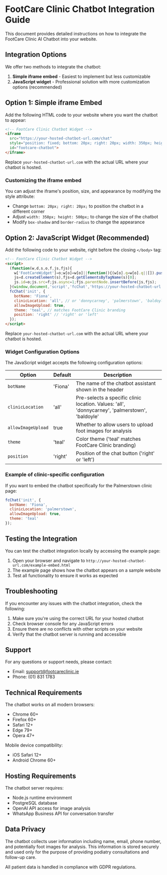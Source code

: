 # FootCare Clinic Chatbot Integration Guide

This document provides detailed instructions on how to integrate the FootCare Clinic AI Chatbot into your website.

## Integration Options

We offer two methods to integrate the chatbot:

1. **Simple iframe embed** - Easiest to implement but less customizable
2. **JavaScript widget** - Professional solution with more customization options (recommended)

## Option 1: Simple iframe Embed

Add the following HTML code to your website where you want the chatbot to appear:

```html
<!-- FootCare Clinic Chatbot Widget -->
<iframe 
  src="https://your-hosted-chatbot-url.com/chat" 
  style="position: fixed; bottom: 20px; right: 20px; width: 350px; height: 500px; border: none; z-index: 9999; border-radius: 10px; box-shadow: 0 5px 40px rgba(0,0,0,0.16);" 
  id="footcare-chatbot">
</iframe>
```

Replace `your-hosted-chatbot-url.com` with the actual URL where your chatbot is hosted.

### Customizing the iframe embed

You can adjust the iframe's position, size, and appearance by modifying the style attribute:

- Change `bottom: 20px; right: 20px;` to position the chatbot in a different corner
- Adjust `width: 350px; height: 500px;` to change the size of the chatbot
- Modify `box-shadow` and `border-radius` to change the appearance

## Option 2: JavaScript Widget (Recommended)

Add the following code to your website, right before the closing `</body>` tag:

```html
<!-- FootCare Clinic Chatbot Widget -->
<script>
  (function(w,d,s,o,f,js,fjs){
    w['FootCareWidget']=o;w[o]=w[o]||function(){(w[o].q=w[o].q||[]).push(arguments)};
    js=d.createElement(s),fjs=d.getElementsByTagName(s)[0];
    js.id=o;js.src=f;js.async=1;fjs.parentNode.insertBefore(js,fjs);
  }(window,document,'script','fcChat','https://your-hosted-chatbot-url.com/widget.js'));
  fcChat('init', { 
    botName: 'Fiona',
    clinicLocation: 'all', // or 'donnycarney', 'palmerstown', 'baldoyle'
    allowImageUpload: true,
    theme: 'teal', // matches FootCare Clinic branding
    position: 'right' // 'right' or 'left'
  });
</script>
```

Replace `your-hosted-chatbot-url.com` with the actual URL where your chatbot is hosted.

### Widget Configuration Options

The JavaScript widget accepts the following configuration options:

| Option | Default | Description |
|--------|---------|-------------|
| `botName` | 'Fiona' | The name of the chatbot assistant shown in the header |
| `clinicLocation` | 'all' | Pre-selects a specific clinic location. Values: 'all', 'donnycarney', 'palmerstown', 'baldoyle' |
| `allowImageUpload` | true | Whether to allow users to upload foot images for analysis |
| `theme` | 'teal' | Color theme ('teal' matches FootCare Clinic branding) |
| `position` | 'right' | Position of the chat button ('right' or 'left') |

### Example of clinic-specific configuration

If you want to embed the chatbot specifically for the Palmerstown clinic page:

```javascript
fcChat('init', { 
  botName: 'Fiona',
  clinicLocation: 'palmerstown',
  allowImageUpload: true,
  theme: 'teal'
});
```

## Testing the Integration

You can test the chatbot integration locally by accessing the example page:

1. Open your browser and navigate to `http://your-hosted-chatbot-url.com/example-embed.html`
2. The example page shows how the chatbot appears on a sample website
3. Test all functionality to ensure it works as expected

## Troubleshooting

If you encounter any issues with the chatbot integration, check the following:

1. Make sure you're using the correct URL for your hosted chatbot
2. Check browser console for any JavaScript errors
3. Ensure there are no conflicts with other scripts on your website
4. Verify that the chatbot server is running and accessible

## Support

For any questions or support needs, please contact:

- Email: support@footcareclinic.ie
- Phone: (01) 831 1783

## Technical Requirements

The chatbot works on all modern browsers:
- Chrome 60+
- Firefox 60+
- Safari 12+
- Edge 79+
- Opera 47+

Mobile device compatibility:
- iOS Safari 12+
- Android Chrome 60+

## Hosting Requirements

The chatbot server requires:
- Node.js runtime environment
- PostgreSQL database
- OpenAI API access for image analysis
- WhatsApp Business API for conversation transfer

## Data Privacy

The chatbot collects user information including name, email, phone number, and potentially foot images for analysis. This information is stored securely and used only for the purpose of providing podiatry consultations and follow-up care.

All patient data is handled in compliance with GDPR regulations.